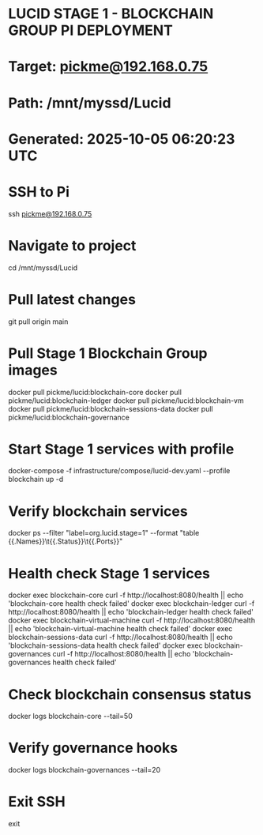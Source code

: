 # LUCID STAGE 1 - BLOCKCHAIN GROUP PI DEPLOYMENT
# Target: pickme@192.168.0.75
# Path: /mnt/myssd/Lucid
# Generated: 2025-10-05 06:20:23 UTC

# SSH to Pi
ssh pickme@192.168.0.75

# Navigate to project
cd /mnt/myssd/Lucid

# Pull latest changes
git pull origin main

# Pull Stage 1 Blockchain Group images
docker pull pickme/lucid:blockchain-core
docker pull pickme/lucid:blockchain-ledger
docker pull pickme/lucid:blockchain-vm
docker pull pickme/lucid:blockchain-sessions-data
docker pull pickme/lucid:blockchain-governance
# Start Stage 1 services with profile
docker-compose -f infrastructure/compose/lucid-dev.yaml --profile blockchain up -d

# Verify blockchain services
docker ps --filter "label=org.lucid.stage=1" --format "table {{.Names}}\t{{.Status}}\t{{.Ports}}"

# Health check Stage 1 services
docker exec blockchain-core curl -f http://localhost:8080/health || echo 'blockchain-core health check failed'
docker exec blockchain-ledger curl -f http://localhost:8080/health || echo 'blockchain-ledger health check failed'
docker exec blockchain-virtual-machine curl -f http://localhost:8080/health || echo 'blockchain-virtual-machine health check failed'
docker exec blockchain-sessions-data curl -f http://localhost:8080/health || echo 'blockchain-sessions-data health check failed'
docker exec blockchain-governances curl -f http://localhost:8080/health || echo 'blockchain-governances health check failed'
# Check blockchain consensus status
docker logs blockchain-core --tail=50

# Verify governance hooks
docker logs blockchain-governances --tail=20

# Exit SSH
exit
